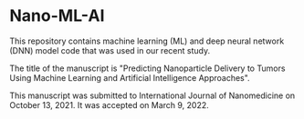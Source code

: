 # Nano-ML-AI
This repository contains machine learning (ML) and deep neural network (DNN) model code that was used in our recent study. 

The title of the manuscript is "Predicting Nanoparticle Delivery to Tumors Using Machine Learning and Artificial Intelligence Approaches".

This manuscript was submitted to International Journal of Nanomedicine on October 13, 2021. It was accepted on March 9, 2022.
